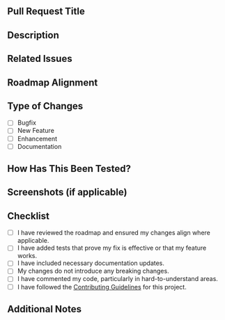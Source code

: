 ## Pull Request Title

<!-- Provide a concise title that clearly describes your pull request -->

## Description

<!-- Describe your changes in detail. Include any relevant information such as what bugs were fixed, what features were added, and any other context for the reviewer. -->

## Related Issues

<!-- If this pull request is related to any existing issues, please list them here (e.g., Fixes #123, Closes #456) -->

## Roadmap Alignment

<!-- Does this pull request align with a feature or task on the project roadmap? If so, specify the version and feature (e.g., "Aligns with Version 1.3.x, Feature: Logging and Reporting"). Otherwise, state "Not applicable." -->

## Type of Changes

<!-- Please check the boxes that apply to your pull request -->

- [ ] Bugfix
- [ ] New Feature
- [ ] Enhancement
- [ ] Documentation

## How Has This Been Tested?

<!-- Describe the tests that you ran to verify your changes. Include details of the test environment, any automated tests, and how you manually tested. -->

## Screenshots (if applicable)

<!-- If your changes involve any UI updates, please provide screenshots here -->

## Checklist

<!-- Go over all the following points and make sure they are true. -->

- [ ] I have reviewed the roadmap and ensured my changes align where applicable.
- [ ] I have added tests that prove my fix is effective or that my feature works.
- [ ] I have included necessary documentation updates.
- [ ] My changes do not introduce any breaking changes.
- [ ] I have commented my code, particularly in hard-to-understand areas.
- [ ] I have followed the [Contributing Guidelines](link_to_contributing_guidelines) for this project.

## Additional Notes

<!-- Include any additional information or considerations for the reviewers, such as known issues, future considerations, etc. -->
